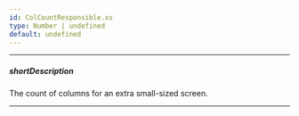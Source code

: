 ```yaml
---
id: ColCountResponsible.xs
type: Number | undefined
default: undefined
---
```

---
##### shortDescription
The count of columns for an extra small-sized screen.

---
